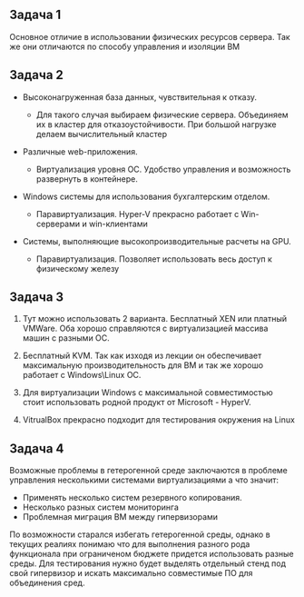 ## Задача 1


Основное отличие в использовании физических ресурсов сервера. Так же они отличаются по способу управления и изоляции ВМ

## Задача 2

 - Высоконагруженная база данных, чувствительная к отказу.
	- Для такого случая выбираем физические сервера. Объединяем их в кластер для отказоустойчивости. При большой нагрузке делаем вычислительный кластер

- Различные web-приложения.
	- Виртуализация уровня ОС. Удобство управления и возможность развернуть в контейнере.
- Windows системы для использования бухгалтерским отделом.
	- Паравиртуализация. Hyper-V прекрасно работает с Win-серверами и win-клиентами
- Системы, выполняющие высокопроизводительные расчеты на GPU.
	- Паравиртуализация. Позволяет использовать весь доступ к физическому железу
	 
## Задача 3

1. Тут можно использовать 2 варианта. Бесплатный XEN или платный VMWare. Оба хорошо справляются с виртуализацией массива машин с разными ОС.

2. Бесплатный KVM. Так как изходя из лекции он обеспечивает максимальную производительность для ВМ и так же хорошо работает с Windows\Linux ОС.

3. Для виртуализации Windows с максимальной совместимостью стоит использовать родной продукт от Microsoft - HyperV.

4. VitrualBox прекрасно подходит для тестирования окружения на Linux

## Задача 4

Возможные проблемы в гетерогенной среде заключаются в проблеме управления несколькими системами виртуализациями а что значит:
 - Применять несколько систем резервного копирования.
 - Несколько разных систем мониторинга
 - Проблемная миграция ВМ между гипервизорами

По возможности старался избегать гетерогенной среды, однако в текущих реалиях понимаю что для выполнения разного рода функционала при ограниченом бюджете придется использовать разные среды. Для тестирования нужно будет выделять отдельный стенд под свой гипервизор и искать максимально совместимые ПО для объединения сред.



